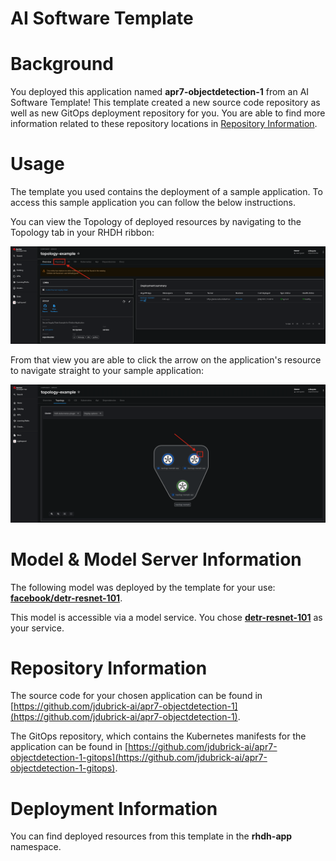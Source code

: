 # AI Software Template

# Background

You deployed this application named **apr7-objectdetection-1** from an AI Software Template! This template created a new source code repository as well as new GitOps deployment repository for you. You are able to find more information related to these repository locations in [Repository Information](#repository-information).

# Usage

The template you used contains the deployment of a sample application. To access this sample application you can follow the below instructions.

You can view the Topology of deployed resources by navigating to the Topology tab in your RHDH ribbon:

![Topology Ribbon](./images/topology-ribbon.png)

From that view you are able to click the arrow on the application's resource to navigate straight to your sample application:

![Topology View Application Link](./images/topology-app-link.png)

# Model & Model Server Information
The following model was deployed by the template for your use: **[facebook/detr-resnet-101](https://huggingface.co/facebook/detr-resnet-101)**.

This model is accessible via a model service. You chose **[detr-resnet-101]( https://github.com/containers/ai-lab-recipes/tree/main/model_servers/object_detection_python)** as your service.

# Repository Information

The source code for your chosen application can be found in [https://github.com/jdubrick-ai/apr7-objectdetection-1](https://github.com/jdubrick-ai/apr7-objectdetection-1).

The GitOps repository, which contains the Kubernetes manifests for the application can be found in 
[https://github.com/jdubrick-ai/apr7-objectdetection-1-gitops](https://github.com/jdubrick-ai/apr7-objectdetection-1-gitops). 

# Deployment Information

You can find deployed resources from this template in the **rhdh-app** namespace.
